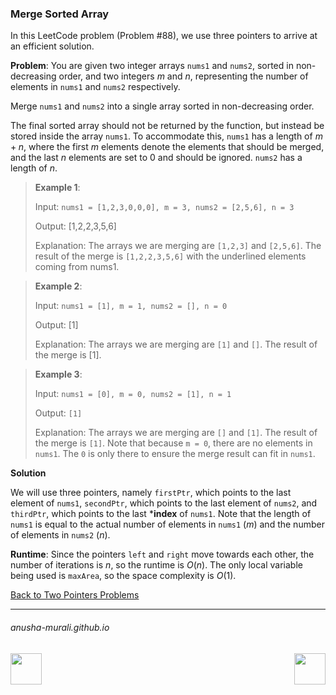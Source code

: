 ### Merge Sorted Array

In this LeetCode problem (Problem #88), we use three pointers to arrive at an efficient solution.

**Problem**: You are given two integer arrays `nums1` and `nums2`, sorted in non-decreasing order, and two 
integers $m$ and $n$, representing the number of elements in `nums1` and `nums2` respectively.

Merge `nums1` and `nums2` into a single array sorted in non-decreasing order.

The final sorted array should not be returned by the function, but instead be stored inside the array `nums1`. 
To accommodate this, `nums1` has a length of $m + n$, where the first $m$ elements denote the elements that 
should be merged, and the last $n$ elements are set to 0 and should be ignored. `nums2` has a length of $n$.

 

> **Example 1**:
>
> Input: `nums1 = [1,2,3,0,0,0], m = 3, nums2 = [2,5,6], n = 3`
>
> Output: [1,2,2,3,5,6]
> 
> Explanation: The arrays we are merging are `[1,2,3]` and `[2,5,6]`.
The result of the merge is `[1,2,2,3,5,6]` with the underlined elements coming from nums1.

> **Example 2**:
>
> Input: `nums1 = [1], m = 1, nums2 = [], n = 0`
> 
> Output: [1]
> 
> Explanation: The arrays we are merging are `[1]` and `[]`.
The result of the merge is [1].

> **Example 3**:
> 
> Input: `nums1 = [0], m = 0, nums2 = [1], n = 1`
> 
> Output: `[1]`
> 
> Explanation: The arrays we are merging are `[]` and `[1]`.
The result of the merge is `[1]`.
Note that because `m = 0`, there are no elements in `nums1`. The `0` is only there to ensure the merge result can
fit in `nums1`.


**Solution**

We will use three pointers, namely `firstPtr`, which points to the last element of `nums1`, `secondPtr`, which points to the last element of `nums2`, and `thirdPtr`, which points to the last ***index** of `nums1`. Note that the length of `nums1` is equal to the actual number of elements in `nums1` ($m$) and the number of elements in `nums2` ($n$).


**Runtime**: Since the pointers `left` and `right` move towards each other, the number of iterations is $n$, so the runtime is $O(n)$. The only local variable being used is `maxArea`, so the space complexity is $O(1)$. 

[Back to Two Pointers Problems](./problems.md)

* * *
###### anusha-murali.github.io

<img src="https://github.com/anusha-murali/anusha-murali.github.io/assets/111596338/639243aa-2857-4595-a65a-7852762bb002" width="50" height="50" align="left">

[<img src="https://github.com/user-attachments/assets/989cfb30-4fb8-40f8-a812-8a054869aa32" width="50" height="50" align="right">](../index.md)
